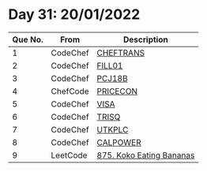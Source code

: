 # Day 31: 20/01/2022

| Que No. | From | Description |
| --- | --- | --- |
| 1 | CodeChef | [CHEFTRANS](https://www.codechef.com/problems/CHEFTRANS) |
| 2 | CodeChef | [FILL01](https://www.codechef.com/problems/FILL01) |
| 3 | CodeChef | [PCJ18B](https://www.codechef.com/problems/PCJ18B) |
| 4 | ChefCode | [PRICECON](https://www.codechef.com/problems/PRICECON) |
| 5 | CodeChef | [VISA](https://www.codechef.com/problems/VISA) |
| 6 | CodeChef | [TRISQ](https://www.codechef.com/problems/TRISQ) |
| 7 | CodeChef | [UTKPLC](https://www.codechef.com/problems/UTKPLC) |
| 8 | CodeChef | [CALPOWER](https://www.codechef.com/problems/CALPOWER) |
| 9 | LeetCode | [875. Koko Eating Bananas](https://leetcode.com/problems/koko-eating-bananas/) |
